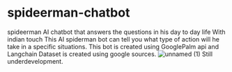 # spideerman-chatbot
spideerman AI chatbot that answers the questions in his day to day life 
With indian touch This AI spiderman bot can tell you what type of action will he take in a specific situations.
This bot is created using GooglePalm api and Langchain 
Dataset is created using google sources.
![unnamed (1)](https://github.com/ommakh/spideerman-chatbot/assets/94157617/8bccd757-245d-49b7-b7fa-5e417ec3496d)
Still underdevelopment.


